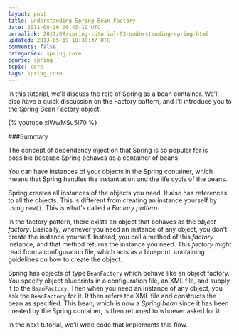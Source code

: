 ```yaml
---           
layout: post
title: Understanding Spring Bean Factory
date: 2011-08-10 00:43:10 UTC
permalink: 2011/08/spring-tutorial-03-understanding-spring.html
updated: 2013-05-19 18:30:37 UTC
comments: false
categories: spring core
course: spring
topic: core
tags: spring_core
---
```


In this tutorial, we'll discuss the role of Spring as a bean container. We'll also have a quick discussion on the Factory pattern, and I'll introduce you to the Spring Bean Factory object.

{% youtube xlWwMSu5I70 %}

###Summary

The concept of dependency injection that Spring is so popular for is possible because Spring behaves as a container of beans.

You can have instances of your objects in the Spring container, which means that Spring handles the instantiation and the life cycle of the beans.

Spring creates all instances of the objects you need. It also has references to all the objects. This is different from creating an instance yourself by using `new()`. This is what's called a *Factory pattern*.

In the factory pattern, there exists an object that behaves as the *object factory*. Basically, whenever you need an instance of any object, you don't create the instance yourself. Instead, you call a method of this *factory* instance, and that method returns the instance you need. This *factory* might read from a configuration file, which acts as a blueprint, containing guidelines on how to create the object.

Spring has objects of type `BeanFactory` which behave like an object factory. You specify object blueprints in a configuration file, an XML file, and supply it to the `BeanFactory`. Then when you need an instance of any object, you ask the `BeanFactory` for it. It then refers the XML file and constructs the bean as specified. This bean, which is now a *Spring bean* since it has been created by the Spring container, is then returned to whoever asked for it.

In the next tutorial, we'll write code that implements this flow.